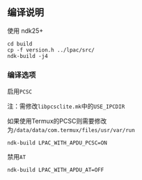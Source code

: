 ## 编译说明

使用 ndk25+
```
cd build
cp -f version.h ../lpac/src/
ndk-build -j4
```

### 编译选项
启用`PCSC`

注：需修改`libpcsclite.mk`中的`USE_IPCDIR`

如果使用Termux的PCSC则需要修改为`/data/data/com.termux/files/usr/var/run`
```
ndk-build LPAC_WITH_APDU_PCSC=ON
```

禁用`AT`
```
ndk-build LPAC_WITH_APDU_AT=OFF
```
